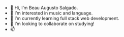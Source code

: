 - 👋 Hi, I’m Beau Augusto Salgado.
- 👀 I’m interested in music and language.
- 🌱 I’m currently learning full stack web development.
- 💞️ I’m looking to collaborate on studying! 
- 📫 

<!---
beau-augusto/beau-augusto is a ✨ special ✨ repository because its `README.md` (this file) appears on your GitHub profile.
You can click the Preview link to take a look at your changes.
--->
